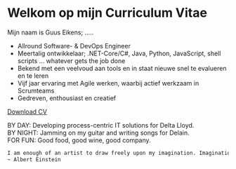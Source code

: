 # Welkom op mijn Curriculum Vitae

Mijn naam is Guus Eikens; .....

- Allround Software- & DevOps Engineer
- Meertalig ontwikkelaar; .NET-Core/C#, Java, Python, JavaScript, shell scripts ... whatever gets the job done
- Bekend met een veelvoud aan tools en in staat nieuwe snel te evalueren en te leren
- Vijf jaar ervaring met Agile werken, waarbij actief werkzaam in Scrumteams
- Gedreven, enthousiast en creatief

[Download CV](./file/Guus_Eikens_CV_NL_2017-02-25.pdf)


BY DAY: Developing process-centric IT solutions for Delta Lloyd.  
BY NIGHT: Jamming on my guitar and writing songs for Delain.  
FOR FUN: Good food, good wine, good company.  

```txt
I am enough of an artist to draw freely upon my imagination. Imagination is more important than knowledge. Knowledge is limited. Imagination encircles the world.  
~ Albert Einstein
```
